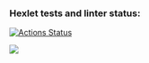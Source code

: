 ### Hexlet tests and linter status:
[![Actions Status](https://github.com/RomanHuBoss/frontend-project-44/workflows/hexlet-check/badge.svg)](https://github.com/RomanHuBoss/frontend-project-44/actions)

<a href="https://codeclimate.com/github/RomanHuBoss/frontend-project-44/maintainability"><img src="https://api.codeclimate.com/v1/badges/d7b79df4d52d19f87e88/maintainability" /></a>
